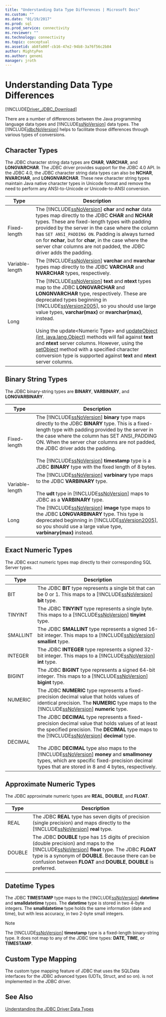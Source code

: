```yaml
---
title: "Understanding Data Type Differences | Microsoft Docs"
ms.custom: ""
ms.date: "01/19/2017"
ms.prod: sql
ms.prod_service: connectivity
ms.reviewer: ""
ms.technology: connectivity
ms.topic: conceptual
ms.assetid: ab8fa00f-cb16-47e2-94b8-3a76f56c2b84
author: MightyPen
ms.author: genemi
manager: jroth
---
```

# Understanding Data Type Differences

[!INCLUDE[Driver_JDBC_Download](../../includes/driver_jdbc_download.md)]

There are a number of differences between the Java programming language data types and [!INCLUDE[ssNoVersion](../../includes/ssnoversion-md.md)] data types. The [!INCLUDE[jdbcNoVersion](../../includes/jdbcnoversion_md.md)] helps to facilitate those differences through various types of conversions.  

## Character Types

The JDBC character string data types are **CHAR**, **VARCHAR**, and **LONGVARCHAR**. The JDBC driver provides support for the JDBC 4.0 API. In the JDBC 4.0, the JDBC character string data types can also be **NCHAR**, **NVARCHAR**, and **LONGNVARCHAR**. These new character string types maintain Java native character types in Unicode format and remove the need to perform any ANSI-to-Unicode or Unicode-to-ANSI conversion.  
  
| Type            | Description                                                                                                                                                                                                                                                                                                                                                                                                                                                                                                                                                                                                                                                                                                                                                                                                                |
| --------------- | -------------------------------------------------------------------------------------------------------------------------------------------------------------------------------------------------------------------------------------------------------------------------------------------------------------------------------------------------------------------------------------------------------------------------------------------------------------------------------------------------------------------------------------------------------------------------------------------------------------------------------------------------------------------------------------------------------------------------------------------------------------------------------------------------------------------------- |
| Fixed-length    | The [!INCLUDE[ssNoVersion](../../includes/ssnoversion-md.md)] **char** and **nchar** data types map directly to the JDBC **CHAR** and **NCHAR** types. These are fixed-length types with padding provided by the server in the case where the column has `SET ANSI_PADDING ON`. Padding is always turned on for **nchar**, but for **char**, in the case where the server char columns are not padded, the JDBC driver adds the padding.                                                                                                                                                                                                                                                                                                                                                                                      |
| Variable-length | The [!INCLUDE[ssNoVersion](../../includes/ssnoversion-md.md)] **varchar** and **nvarchar** types map directly to the JDBC **VARCHAR** and **NVARCHAR** types, respectively.                                                                                                                                                                                                                                                                                                                                                                                                                                                                                                                                                                                                                                                 |
| Long            | The [!INCLUDE[ssNoVersion](../../includes/ssnoversion-md.md)] **text** and **ntext** types map to the JDBC **LONGVARCHAR** and **LONGNVARCHAR** type, respectively. These are deprecated types beginning in [!INCLUDE[ssVersion2005](../../includes/ssversion2005-md.md)], so you should use large value types, **varchar(max)** or **nvarchar(max)**, instead.<br /><br /> Using the update\<Numeric Type> and [updateObject (int, java.lang.Object)](../../connect/jdbc/reference/updateobject-method-int-java-lang-object.md) methods will fail against **text** and **ntext** server columns. However, using the [setObject](../../connect/jdbc/reference/setobject-method-sqlserverpreparedstatement.md) method with a specified character conversion type is supported against **text** and **ntext** server columns. |
  
## Binary String Types

The JDBC binary-string types are **BINARY**, **VARBINARY**, and **LONGVARBINARY**.  
  
| Type            | Description                                                                                                                                                                                                                                                                                                                                                                                                                                                                          |
| --------------- | ------------------------------------------------------------------------------------------------------------------------------------------------------------------------------------------------------------------------------------------------------------------------------------------------------------------------------------------------------------------------------------------------------------------------------------------------------------------------------------ |
| Fixed-length    | The [!INCLUDE[ssNoVersion](../../includes/ssnoversion-md.md)] **binary** type maps directly to the JDBC **BINARY** type. This is a fixed-length type with padding provided by the server in the case where the column has SET ANSI_PADDING ON. When the server char columns are not padded, the JDBC driver adds the padding.<br /><br /> The [!INCLUDE[ssNoVersion](../../includes/ssnoversion-md.md)] **timestamp** type is a JDBC **BINARY** type with the fixed length of 8 bytes. |
| Variable-length | The [!INCLUDE[ssNoVersion](../../includes/ssnoversion-md.md)] **varbinary** type maps to the JDBC **VARBINARY** type.<br /><br /> The **udt** type in [!INCLUDE[ssNoVersion](../../includes/ssnoversion-md.md)] maps to JDBC as a **VARBINARY** type.                                                                                                                                                                                                                                 |
| Long            | The [!INCLUDE[ssNoVersion](../../includes/ssnoversion-md.md)] **image** type maps to the JDBC **LONGVARBINARY** type. This type is deprecated beginning in [!INCLUDE[ssVersion2005](../../includes/ssversion2005-md.md)], so you should use a large value type, **varbinary(max)** instead.                                                                                                                                                                                           |
  
## Exact Numeric Types

The JDBC exact numeric types map directly to their corresponding SQL Server types.  
  
| Type     | Description                                                                                                                                                                                                                                                                                                                                                                                                                                                                                   |
| -------- | --------------------------------------------------------------------------------------------------------------------------------------------------------------------------------------------------------------------------------------------------------------------------------------------------------------------------------------------------------------------------------------------------------------------------------------------------------------------------------------------- |
| BIT      | The JDBC **BIT** type represents a single bit that can be 0 or 1. This maps to a [!INCLUDE[ssNoVersion](../../includes/ssnoversion-md.md)] **bit** type.                                                                                                                                                                                                                                                                                                                                       |
| TINYINT  | The JDBC **TINYINT** type represents a single byte. This maps to a [!INCLUDE[ssNoVersion](../../includes/ssnoversion-md.md)] **tinyint** type.                                                                                                                                                                                                                                                                                                                                                 |
| SMALLINT | The JDBC **SMALLINT** type represents a signed 16-bit integer. This maps to a [!INCLUDE[ssNoVersion](../../includes/ssnoversion-md.md)] **smallint** type.                                                                                                                                                                                                                                                                                                                                     |
| INTEGER  | The JDBC **INTEGER** type represents a signed 32-bit integer. This maps to a [!INCLUDE[ssNoVersion](../../includes/ssnoversion-md.md)] **int** type.                                                                                                                                                                                                                                                                                                                                           |
| BIGINT   | The JDBC **BIGINT** type represents a signed 64-bit integer. This maps to a [!INCLUDE[ssNoVersion](../../includes/ssnoversion-md.md)] **bigint** type.                                                                                                                                                                                                                                                                                                                                         |
| NUMERIC  | The JDBC **NUMERIC** type represents a fixed-precision decimal value that holds values of identical precision. The **NUMERIC** type maps to the [!INCLUDE[ssNoVersion](../../includes/ssnoversion-md.md)] **numeric** type.                                                                                                                                                                                                                                                                   |
| DECIMAL  | The JDBC **DECIMAL** type represents a fixed-precision decimal value that holds values of at least the specified precision. The **DECIMAL** type maps to the [!INCLUDE[ssNoVersion](../../includes/ssnoversion-md.md)] **decimal** type.<br /><br /> The JDBC **DECIMAL** type also maps to the [!INCLUDE[ssNoVersion](../../includes/ssnoversion-md.md)] **money** and **smallmoney** types, which are specific fixed-precision decimal types that are stored in 8 and 4 bytes, respectively. |
  
## Approximate Numeric Types

The JDBC approximate numeric types are **REAL**, **DOUBLE**, and **FLOAT**.  
  
| Type   | Description                                                                                                                                                                                                                                                                                                   |
| ------ | ------------------------------------------------------------------------------------------------------------------------------------------------------------------------------------------------------------------------------------------------------------------------------------------------------------- |
| REAL   | The JDBC **REAL** type has seven digits of precision (single precision) and maps directly to the [!INCLUDE[ssNoVersion](../../includes/ssnoversion-md.md)] **real** type.                                                                                                                                     |
| DOUBLE | The JDBC **DOUBLE** type has 15 digits of precision (double precision) and maps to the [!INCLUDE[ssNoVersion](../../includes/ssnoversion-md.md)] **float** type. The JDBC **FLOAT** type is a synonym of **DOUBLE**. Because there can be confusion between **FLOAT** and **DOUBLE**, **DOUBLE** is preferred. |
  
## Datetime Types

The JDBC **TIMESTAMP** type maps to the [!INCLUDE[ssNoVersion](../../includes/ssnoversion-md.md)] **datetime** and **smalldatetime** types. The **datetime** type is stored in two 4-byte integers. The **smalldatetime** type holds the same information (date and time), but with less accuracy, in two 2-byte small integers.  
  
> [!NOTE]  
> The [!INCLUDE[ssNoVersion](../../includes/ssnoversion-md.md)] **timestamp** type is a fixed-length binary-string type. It does not map to any of the JDBC time types: **DATE**, **TIME**, or **TIMESTAMP**.  
  
## Custom Type Mapping

The custom type mapping feature of JDBC that uses the SQLData interfaces for the JDBC advanced types (UDTs, Struct, and so on). is not implemented in the JDBC driver.  
  
## See Also

[Understanding the JDBC Driver Data Types](../../connect/jdbc/understanding-the-jdbc-driver-data-types.md)  
